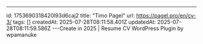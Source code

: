 ---
id: 1753690318420l93d6caj2
title: "Timo Pagel"
url: https://pagel.pro/en/cv-3/
tags: []
createdAt: 2025-07-28T08:11:58.401Z
updatedAt: 2025-07-28T08:11:59.586Z
---Create in 2025 |  Resume CV WordPress Plugin by wpamanuke
